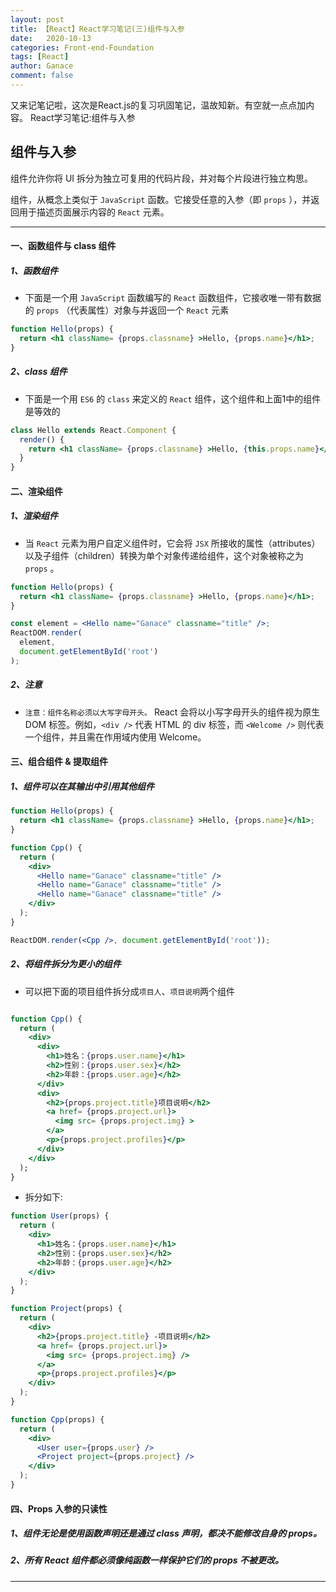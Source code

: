```yaml
---
layout: post
title: 【React】React学习笔记(三)组件与入参
date:   2020-10-13
categories: Front-end-Foundation
tags: [React]
author: Ganace
comment: false
---
```


又来记笔记啦，这次是React.js的复习巩固笔记，温故知新。有空就一点点加内容。
React学习笔记:组件与入参


## 组件与入参

组件允许你将 UI 拆分为独立可复用的代码片段，并对每个片段进行独立构思。

组件，从概念上类似于 `JavaScript` 函数。它接受任意的入参（即 `props` ），并返回用于描述页面展示内容的 `React` 元素。

---

#### 一、函数组件与 class 组件

##### 1、函数组件

- 下面是一个用 `JavaScript` 函数编写的 `React` 函数组件，它接收唯一带有数据的 `props` （代表属性）对象与并返回一个 `React` 元素

```jsx {%raw%} {%endraw%}
function Hello(props) {
  return <h1 className= {props.classname} >Hello, {props.name}</h1>;
}
```

##### 2、class 组件

- 下面是一个用 `ES6` 的 `class` 来定义的 `React` 组件，这个组件和上面1中的组件是等效的

```jsx {%raw%} {%endraw%}
class Hello extends React.Component {
  render() {
    return <h1 className= {props.classname} >Hello, {this.props.name}</h1>;
  }
}
```

#### 二、渲染组件

##### 1、渲染组件

- 当 `React` 元素为用户自定义组件时，它会将 `JSX` 所接收的属性（attributes）以及子组件（children）转换为单个对象传递给组件，这个对象被称之为 `props` 。

```jsx {%raw%} {%endraw%}
function Hello(props) {
  return <h1 className= {props.classname} >Hello, {props.name}</h1>;
}

const element = <Hello name="Ganace" classname="title" />;
ReactDOM.render(
  element,
  document.getElementById('root')
);
```

##### 2、注意

- `注意：组件名称必须以大写字母开头。` React 会将以小写字母开头的组件视为原生 DOM 标签。例如，`<div />` 代表 HTML 的 div 标签，而 `<Welcome />` 则代表一个组件，并且需在作用域内使用 Welcome。

#### 三、组合组件 & 提取组件

##### 1、组件可以在其输出中引用其他组件

```jsx {%raw%} {%endraw%}
function Hello(props) {
  return <h1 className= {props.classname} >Hello, {props.name}</h1>;
}

function Cpp() {
  return (
    <div>
      <Hello name="Ganace" classname="title" />
      <Hello name="Ganace" classname="title" />
      <Hello name="Ganace" classname="title" />
    </div>
  );
}

ReactDOM.render(<Cpp />, document.getElementById('root'));
```
##### 2、将组件拆分为更小的组件

- 可以把下面的项目组件拆分成`项目人`、`项目说明`两个组件

```jsx {%raw%} {%endraw%}

function Cpp() {
  return (
    <div>
      <div>
        <h1>姓名：{props.user.name}</h1>
        <h2>性别：{props.user.sex}</h2>
        <h2>年龄：{props.user.age}</h2>
      </div>
      <div>
        <h2>{props.project.title}项目说明</h2>
        <a href= {props.project.url}>
          <img src= {props.project.img} >
        </a>
        <p>{props.project.profiles}</p>
      </div>
    </div>
  );
}
```
- 拆分如下:

```jsx {%raw%} {%endraw%}
function User(props) {
  return (
    <div>
      <h1>姓名：{props.user.name}</h1>
      <h2>性别：{props.user.sex}</h2>
      <h2>年龄：{props.user.age}</h2>
    </div>
  );
}

function Project(props) {
  return (
    <div>
      <h2>{props.project.title} -项目说明</h2>
      <a href= {props.project.url}>
        <img src= {props.project.img} />
      </a>
      <p>{props.project.profiles}</p>
    </div>
  );
}

function Cpp(props) {
  return (
    <div>
      <User user={props.user} />
      <Project project={props.project} />
    </div>
  );
}
```

#### 四、Props 入参的只读性

##### 1、组件无论是使用函数声明还是通过 class 声明，都决不能修改自身的 props。

##### 2、所有 React 组件都必须像纯函数一样保护它们的 props 不被更改。

---

